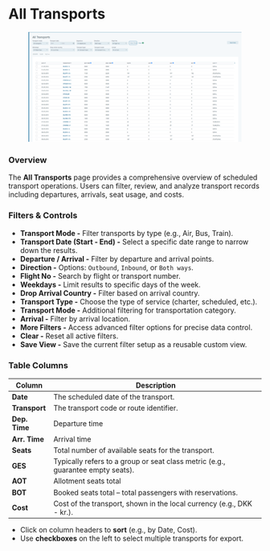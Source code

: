 # All Transports

<figure><img src="../.gitbook/assets/image (5) (1) (1) (1) (1) (1) (1) (1) (1).png" alt=""><figcaption></figcaption></figure>

### Overview

The **All Transports** page provides a comprehensive overview of scheduled transport operations. Users can filter, review, and analyze transport records including departures, arrivals, seat usage, and costs.

### Filters & Controls

* **Transport Mode -** Filter transports by type (e.g., Air, Bus, Train).
* **Transport Date (Start - End) -** Select a specific date range to narrow down the results.
* **Departure / Arrival -** Filter by departure and arrival points.
* **Direction -** Options: `Outbound`, `Inbound`, or `Both ways`.
* **Flight No -** Search by flight or transport number.
* **Weekdays -** Limit results to specific days of the week.
* **Drop Arrival Country -** Filter based on arrival country.
* **Transport Type -** Choose the type of service (charter, scheduled, etc.).
* **Transport Mode -** Additional filtering for transportation category.
* **Arrival -** Filter by arrival location.
* **More Filters -** Access advanced filter options for precise data control.
* **Clear -** Reset all active filters.
* **Save View -** Save the current filter setup as a reusable custom view.

### Table Columns

| Column        | Description                                                                     |
| ------------- | ------------------------------------------------------------------------------- |
| **Date**      | The scheduled date of the transport.                                            |
| **Transport** | The transport code or route identifier.                                         |
| **Dep. Time** | Departure time                                                                  |
| **Arr. Time** | Arrival time                                                                    |
| **Seats**     | Total number of available seats for the transport.                              |
| **GES**       | Typically refers to a group or seat class metric (e.g., guarantee empty seats). |
| **AOT**       | Allotment seats total                                                           |
| **BOT**       | Booked seats total – total passengers with reservations.                        |
| **Cost**      | Cost of the transport, shown in the local currency (e.g., DKK - kr.).           |

* Click on column headers to **sort** (e.g., by Date, Cost).
* Use **checkboxes** on the left to select multiple transports for export.
